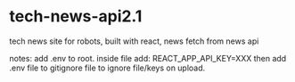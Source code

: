 # tech-news-api2.1
tech news site for robots, built with react, news fetch from news api

notes: add .env to root. inside file add:  REACT_APP_API_KEY=XXX
then add .env file to gitignore file to ignore file/keys on upload.
